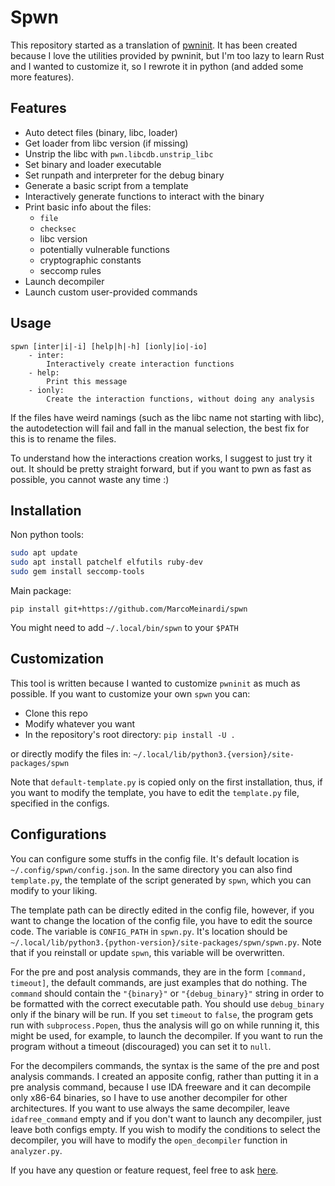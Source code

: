 # Spwn

This repository started as a translation of
[pwninit](https://github.com/io12/pwninit). It has been created because I
love the utilities provided by pwninit, but I'm too lazy to learn Rust and
I wanted to customize it, so I rewrote it in python (and added
some more features).

## Features
 * Auto detect files (binary, libc, loader)
 * Get loader from libc version (if missing)
 * Unstrip the libc with `pwn.libcdb.unstrip_libc`
 * Set binary and loader executable
 * Set runpath and interpreter for the debug binary
 * Generate a basic script from a template
 * Interactively generate functions to interact with the binary
 * Print basic info about the files:
   * `file`
   * `checksec`
   * libc version
   * potentially vulnerable functions
   * cryptographic constants
   * seccomp rules
 * Launch decompiler
 * Launch custom user-provided commands

## Usage
```
spwn [inter|i|-i] [help|h|-h] [ionly|io|-io]
	- inter:
	    Interactively create interaction functions
	- help:
	    Print this message
	- ionly:
		Create the interaction functions, without doing any analysis
```

If the files have weird namings (such as the libc name not starting with
libc), the autodetection will fail and fall in the manual selection,
the best fix for this is to rename the files.

To understand how the interactions creation works, I suggest to just try
it out. It should be pretty straight forward, but if you want to pwn
as fast as possible, you cannot waste any time :)

## Installation
Non python tools:
```bash
sudo apt update
sudo apt install patchelf elfutils ruby-dev
sudo gem install seccomp-tools
```
Main package:
```
pip install git+https://github.com/MarcoMeinardi/spwn
```
You might need to add `~/.local/bin/spwn` to your `$PATH`

## Customization
This tool is written because I wanted to customize `pwninit` as much
as possible. If you want to customize your own `spwn` you can:
 - Clone this repo
 - Modify whatever you want
 - In the repository's root directory: `pip install -U .`

or directly modify the files in:
`~/.local/lib/python3.{version}/site-packages/spwn`

Note that `default-template.py` is copied only on the first installation,
thus, if you want to modify the template, you have to edit the
`template.py` file, specified in the configs.

## Configurations
You can configure some stuffs in the config file. It's default location
is `~/.config/spwn/config.json`. In the same directory you can also find
`template.py`, the template of the script generated by `spwn`, which
you can modify to your liking.

The template path can be directly edited in the config file, however,
if you want to change the location of the config file, you have to
edit the source code. The variable is `CONFIG_PATH` in `spwn.py`.
It's location should be
`~/.local/lib/python3.{python-version}/site-packages/spwn/spwn.py`.
Note that if you reinstall or update `spwn`,
this variable will be overwritten.

For the pre and post analysis commands, they are in the form
`[command, timeout]`, the default commands, are just examples that
do nothing. The `command` should contain the `"{binary}"` or
`"{debug_binary}"` string in order to be formatted with the correct
executable path. You should use `debug_binary` only if the binary
will be run. If you set `timeout` to `false`, the program gets
run with `subprocess.Popen`, thus the analysis will go on while
running it, this might be used, for example, to launch the decompiler.
If you want to run the program without a timeout (discouraged) you
can set it to `null`.

For the decompilers commands, the syntax is the same of the pre and
post analysis commands. I created an apposite config, rather than
putting it in a pre analysis command, because I use IDA freeware
and it can decompile only x86-64 binaries, so I have to use another
decompiler for other architectures. If you want to use always the
same decompiler, leave `idafree_command` empty and if you don't want
to launch any decompiler, just leave both configs empty. If you wish
to modify the conditions to select the decompiler, you will have to
modify the `open_decompiler` function in `analyzer.py`.


If you have any question or feature request, feel free to ask
[here](https://github.com/MarcoMeinardi/spwn/issues).
